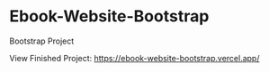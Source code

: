 # Ebook-Website-Bootstrap
Bootstrap Project


View Finished Project: https://ebook-website-bootstrap.vercel.app/
